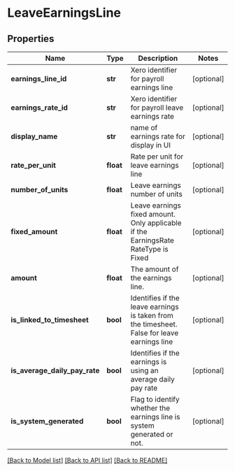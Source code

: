 # LeaveEarningsLine

## Properties
Name | Type | Description | Notes
------------ | ------------- | ------------- | -------------
**earnings_line_id** | **str** | Xero identifier for payroll earnings line | [optional] 
**earnings_rate_id** | **str** | Xero identifier for payroll leave earnings rate | [optional] 
**display_name** | **str** | name of earnings rate for display in UI | [optional] 
**rate_per_unit** | **float** | Rate per unit for leave earnings line | [optional] 
**number_of_units** | **float** | Leave earnings number of units | [optional] 
**fixed_amount** | **float** | Leave earnings fixed amount. Only applicable if the EarningsRate RateType is Fixed | [optional] 
**amount** | **float** | The amount of the earnings line. | [optional] 
**is_linked_to_timesheet** | **bool** | Identifies if the leave earnings is taken from the timesheet. False for leave earnings line | [optional] 
**is_average_daily_pay_rate** | **bool** | Identifies if the earnings is using an average daily pay rate | [optional] 
**is_system_generated** | **bool** | Flag to identify whether the earnings line is system generated or not. | [optional] 

[[Back to Model list]](../README.md#documentation-for-models) [[Back to API list]](../README.md#documentation-for-api-endpoints) [[Back to README]](../README.md)


